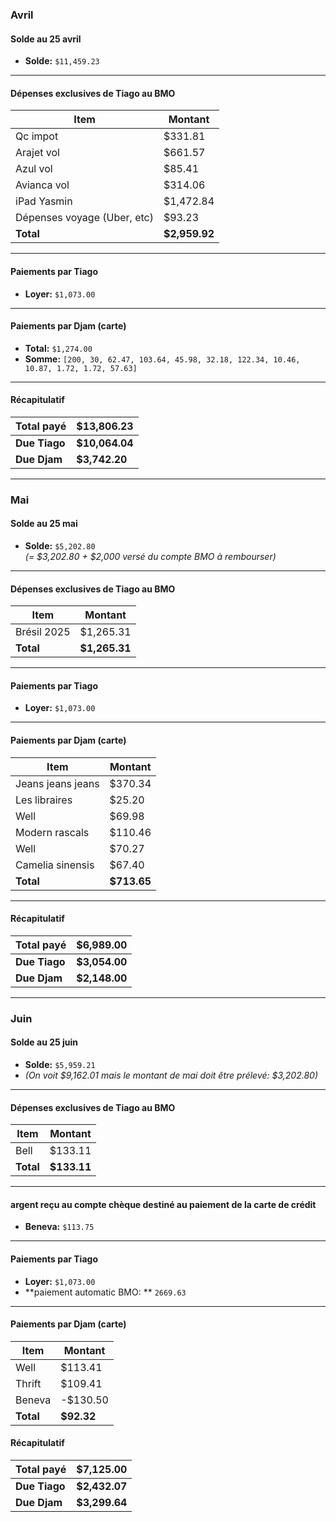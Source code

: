### Avril

#### Solde au 25 avril

- **Solde:** `$11,459.23`

---

#### Dépenses exclusives de Tiago au BMO

| Item                        | Montant       |
| --------------------------- | ------------- |
| Qc impot                    | $331.81       |
| Arajet vol                  | $661.57       |
| Azul vol                    | $85.41        |
| Avianca vol                 | $314.06       |
| iPad Yasmin                 | $1,472.84     |
| Dépenses voyage (Uber, etc) | $93.23        |
| **Total**                   | **$2,959.92** |

---

#### Paiements par Tiago

- **Loyer:** `$1,073.00`

---

#### Paiements par Djam (carte)

- **Total:** `$1,274.00`
- **Somme:** `[200, 30, 62.47, 103.64, 45.98, 32.18, 122.34, 10.46, 10.87, 1.72, 1.72, 57.63]`

---

#### Récapitulatif

| Total payé    | $13,806.23     |
| ------------- | :------------- |
| **Due Tiago** | **$10,064.04** |
| **Due Djam**  | **$3,742.20**  |

---

### Mai

#### Solde au 25 mai

- **Solde:** `$5,202.80`  
  *(= $3,202.80 + $2,000 versé du compte BMO à rembourser)*

---

#### Dépenses exclusives de Tiago au BMO

| Item        | Montant       |
| ----------- | ------------- |
| Brésil 2025 | $1,265.31     |
| **Total**   | **$1,265.31** |

---

#### Paiements par Tiago

- **Loyer:** `$1,073.00`

---

#### Paiements par Djam (carte)

| Item              | Montant     |
| ----------------- | ----------- |
| Jeans jeans jeans | $370.34     |
| Les libraires     | $25.20      |
| Well              | $69.98      |
| Modern rascals    | $110.46     |
| Well              | $70.27      |
| Camelia sinensis  | $67.40      |
| **Total**         | **$713.65** |

---

#### Récapitulatif

| Total payé    | $6,989.00     |
| ------------- | :------------ |
| **Due Tiago** | **$3,054.00** |
| **Due Djam**  | **$2,148.00** |

---

### Juin

#### Solde au 25 juin

- **Solde:** `$5,959.21`
- *(On voit $9,162.01 mais le montant de mai doit être prélevé: $3,202.80)*

---

#### Dépenses exclusives de Tiago au BMO

| Item      | Montant     |
| --------- | ----------- |
| Bell      | $133.11     |
| **Total** | **$133.11** |

---

#### argent reçu au compte chèque destiné au paiement de la carte de crédit

- **Beneva:** `$113.75`

---

#### Paiements par Tiago

- **Loyer:** `$1,073.00`
- **paiement automatic BMO: ** `2669.63`

---

#### Paiements par Djam (carte)

| Item      | Montant    |
| --------- | ---------- |
| Well      | $113.41    |
| Thrift    | $109.41    |
| Beneva    | -$130.50   |
| **Total** | **$92.32** |

#### Récapitulatif

| Total payé    | $7,125.00     |
| ------------- | :------------ |
| **Due Tiago** | **$2,432.07** |
| **Due Djam**  | **$3,299.64** |